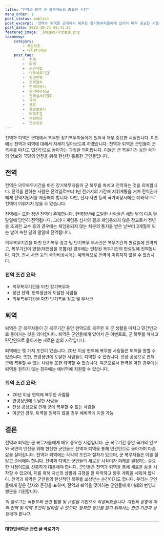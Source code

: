 ```yaml
---
title: "전역과 퇴역 군 복무자들의 중요한 시점"
menu_order: 1
post_status: publish
post_excerpt: '전역과 퇴역은 군대에서 복무한 장기복무자들에게 있어서 매우 중요한 시점입니다. 이번에는 전역과 퇴역에 대해서 자세히 알아보도록 하겠습니다. 전역과 퇴역은 군인들이 군 복무를 마치고 민간인으로 돌아가는 과정을 의미합니다. 이들은 군 복무기간 동안 국가의 안보와 국민의 안전을 위해 헌신한 훌륭한 군인들입니다.'
post_date: 2023-10-21 06:41:23
featured_image: _images/국방보훈.png
taxonomy:
    category:
        - 국방보훈
        - 대한민국여군
    post_tag:
        -  전역
        -  퇴역
        -  군인사법
        -  의무복무기간
        -  정년전역
        -  전역절차
        -  전역지원서
        -  단기복무장교
        -  전역심사위원회
        -  제적
        -  포로
        -  행방불명자
        -  퇴역조건
        -  연령정년
        -  전상공상
---
```




전역과 퇴역은 군대에서 복무한 장기복무자들에게 있어서 매우 중요한 시점입니다. 이번에는 전역과 퇴역에 대해서 자세히 알아보도록 하겠습니다. 전역과 퇴역은 군인들이 군 복무를 마치고 민간인으로 돌아가는 과정을 의미합니다. 이들은 군 복무기간 동안 국가의 안보와 국민의 안전을 위해 헌신한 훌륭한 군인들입니다.

## 전역
전역은 의무복무기간을 마친 장기복무자들이 군 복무를 마치고 전역하는 것을 의미합니다. 전역을 원하는 사람은 전역일로부터 1년 전까지의 기간에 지휘계통을 거쳐 전역권자에게 전역지원서를 제출해야 합니다. 다만, 전시·사변 등의 국가비상시에는 예외적으로 전역이 이뤄지지 않을 수 있습니다.

전역에는 또한 정년 전역이 존재합니다. 현역정년에 도달한 사람들은 해당 달의 다음 달 말일에 당연히 전역됩니다. 그러나 재임용 심사의 결과 재임용되지 않은 장교로서 정년을 초과한 교수 등의 경우에는 재임용되지 않는 처분의 통지를 받은 날부터 3개월이 되는 날이 속한 달의 말일에 전역됩니다.

의무복무기간을 마친 단기복무 장교 및 단기복무 부사관은 복무기간의 만료일에 전역되고, 복무기간이 연장(재연장을 포함)된 경우에는 연장된 복무기간의 만료일에 전역됩니다. 다만, 전시·사변 등의 국가비상시에는 예외적으로 전역이 이뤄지지 않을 수 있습니다.

### 전역 조건 요약:
- 의무복무기간을 마친 장기복무자
- 정년 전역: 현역정년에 도달한 사람들
- 의무복무기간을 마친 단기복무 장교 및 부사관

## 퇴역
퇴역은 군 복무자들이 군 복무기간 동안 현역으로 복무한 후 군 생활을 마치고 민간인으로 돌아가는 것을 의미합니다. 퇴역은 군인들에게 있어서 큰 이벤트로, 군 복무를 마치고 민간인으로 돌아가는 새로운 삶의 시작입니다.

퇴역에는 몇 가지 조건이 있습니다. 20년 이상 현역에 복무한 사람들은 퇴역을 원할 수 있습니다. 또한, 연령정년에 도달한 사람들도 퇴역할 수 있습니다. 전상·공상으로 인해 군에 복무할 수 없는 사람들 또한 퇴역할 수 있습니다. 여군으로서 현역을 마친 경우에는 퇴역을 원하지 않는 경우에는 예비역에 지원할 수 있습니다.

### 퇴역 조건 요약:
- 20년 이상 현역에 복무한 사람들
- 연령정년에 도달한 사람들
- 전상·공상으로 인해 군에 복무할 수 없는 사람들
- 여군인 경우, 퇴역을 원하지 않을 경우 예비역에 지원 가능

## 결론
전역과 퇴역은 군 복무자들에게 매우 중요한 시점입니다. 군 복무기간 동안 국가의 안보와 국민의 안전을 위해 헌신한 군인들은 전역과 퇴역을 통해 민간인으로 돌아가며 다른 삶을 살아갑니다. 전역과 퇴역에는 각각의 조건과 절차가 있으며, 군 복무자들은 이를 잘 알고 준비해야 합니다. 전역과 퇴역은 군인들의 새로운 시작이자 미래를 결정하는 중요한 시점이므로 신중하게 대응해야 합니다. 군인들은 전역과 퇴역을 통해 새로운 삶을 시작할 수 있으며, 이를 위해 자신의 상황과 규정을 잘 파악하고 향후 계획을 세워야 합니다. 전역과 퇴역은 군인들의 헌신적인 복무를 보상받는 순간이기도 합니다. 우리는 군인들에게 깊은 감사와 존경을 표하며, 전역과 퇴역을 맞이하는 군인들에게 미래의 번영과 행운을 기원합니다.

*이 블로그는 국방부의 관련 법률 및 규정을 기반으로 작성되었습니다. 개인의 상황에 따라 전역 및 퇴역 조건이 달라질 수 있으며, 정확한 정보를 얻기 위해서는 관련 기관과 상담해야 합니다.*
<!-- wp:separator -->
<hr class="wp-block-separator has-alpha-channel-opacity"/>
<!-- /wp:separator -->

<!-- wp:group {"backgroundColor":"base","layout":{"type":"constrained"}} -->
<div class="wp-block-group has-base-background-color has-background"><!-- wp:paragraph {"align":"center","fontSize":"medium"} -->
<p class="has-text-align-center has-large-font-size"><strong>대한민국여군 관련 글 바로가기</strong></p>
<!-- /wp:paragraph -->


<!-- wp:latest-posts
{"categories":[{"id":7224,"count":19,"description":"","link":"https://uknowlaw.com/category/%eb%8c%80%ed%95%9c%eb%af%bc%ea%b5%ad%ec%97%ac%ea%b5%b0/","name":"대한민국여군","slug":"대한민국여군","taxonomy":"category","parent":0,"meta":[],"_links":{"self":[{"href":"https://uknowlaw.com/wp-json/wp/v2/categories/7224"}],"collection":[{"href":"https://uknowlaw.com/wp-json/wp/v2/categories"}],"about":[{"href":"https://uknowlaw.com/wp-json/wp/v2/taxonomies/category"}],"wp:post_type":[{"href":"https://uknowlaw.com/wp-json/wp/v2/posts?categories=7224"}],"curies":[{"name":"wp","href":"https://api.w.org/{rel}","templated":true}]}}],"postsToShow":100,"excerptLength":28,"postLayout":"grid","columns":2,"featuredImageAlign":"left","featuredImageSizeSlug":"large","fontSize":18px} /--></div>
<!-- /wp:group -->
